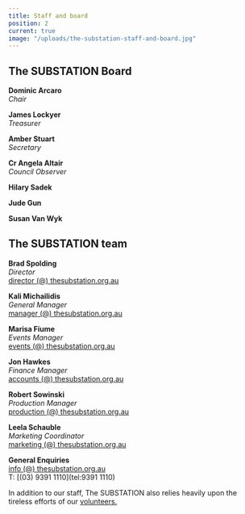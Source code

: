 ```yaml
---
title: Staff and board
position: 2
current: true
image: "/uploads/the-substation-staff-and-board.jpg"
---
```


## The SUBSTATION Board<br>

**Dominic Arcaro** <br>
_Chair_<br>

**James Lockyer**<br>
_Treasurer_<br>

**Amber Stuart**<br>
_Secretary_<br>

**Cr Angela Altair**<br>
_Council Observer_<br>

**Hilary Sadek**<br>

**Jude Gun**<br>

**Susan Van Wyk**<br>

## The SUBSTATION team<br>

**Brad Spolding**<br>
_Director_<br>
[director (@) thesubstation.org.au](mailto:director@thesubstation.org.au)

**Kali Michailidis**<br>
_General Manager_<br>
[manager (@) thesubstation.org.au](mailto:manager@thesubstation.org.au)

**Marisa Fiume**<br>
_Events Manager_<br>
[events (@) thesubstation.org.au](mailto:events@thesubstation.org.au)

**Jon Hawkes**<br>
_Finance Manager_<br>
[accounts (@) thesubstation.org.au](mailto:accounts@thesubstation.org.au)

**Robert Sowinski**<br>
_Production Manager_<br>
[production (@) thesubstation.org.au](mailto:production@thesubstation.org.au)

**Leela Schauble**<br>
_Marketing Coordinator_<br>
[marketing (@) thesubstation.org.au](mailto:marketing@thesubstation.org.au)

**General Enquiries**<br>
[info (@) thesubstation.org.au](mailto:info@thesubstation.org.au)<br>
T: [(03) 9391 1110](tel:9391 1110)

In addition to our staff, The SUBSTATION also relies heavily upon the tireless efforts of our [volunteers.](https://thesubstation.org.au/about/volunteer/)
